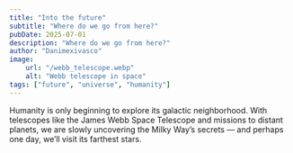 ```yaml
---
title: "Into the future"
subtitle: "Where do we go from here?"
pubDate: 2025-07-01
description: "Where do we go from here?"
author: "Danimexivasco"
image:
    url: "/webb_telescope.webp"
    alt: "Webb telescope in space"
tags: ["future", "universe", "humanity"]
---
```


Humanity is only beginning to explore its galactic neighborhood. With telescopes like the James Webb Space Telescope and missions to distant planets, we are slowly uncovering the Milky Way’s secrets — and perhaps one day, we’ll visit its farthest stars.
